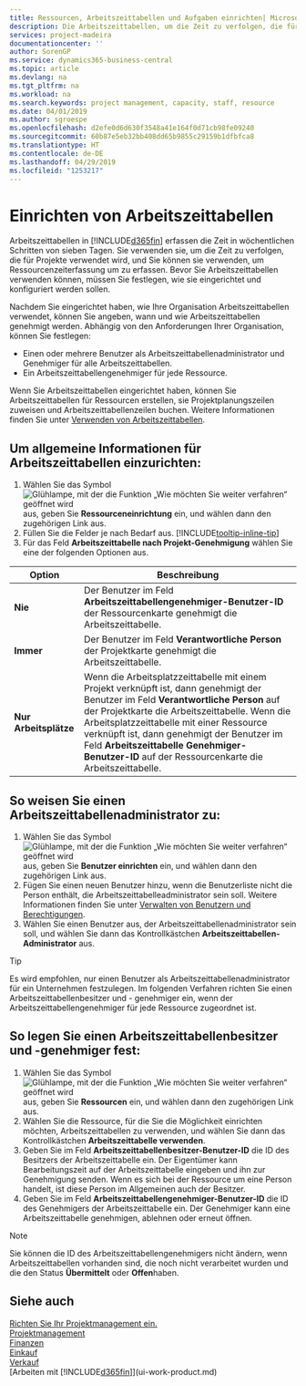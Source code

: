```yaml
---
title: Ressourcen, Arbeitszeittabellen und Aufgaben einrichten| Microsoft Docs
description: Die Arbeitszeittabellen, um die Zeit zu verfolgen, die für Projekte verwendet wurde und Ressourcen verwendet wurde und halfen Ihnen mit Projektmanagement, der Stellenbesetzung und der Kapazität
services: project-madeira
documentationcenter: ''
author: SorenGP
ms.service: dynamics365-business-central
ms.topic: article
ms.devlang: na
ms.tgt_pltfrm: na
ms.workload: na
ms.search.keywords: project management, capacity, staff, resource
ms.date: 04/01/2019
ms.author: sgroespe
ms.openlocfilehash: d2efe0d6d630f3548a41e164f0d71cb98fe09240
ms.sourcegitcommit: 60b87e5eb32bb408dd65b9855c29159b1dfbfca8
ms.translationtype: HT
ms.contentlocale: de-DE
ms.lasthandoff: 04/29/2019
ms.locfileid: "1253217"
---
```

# <a name="set-up-time-sheets"></a>Einrichten von Arbeitszeittabellen
Arbeitszeittabellen in [!INCLUDE[d365fin](includes/d365fin_md.md)] erfassen die Zeit in wöchentlichen Schritten von sieben Tagen. Sie verwenden sie, um die Zeit zu verfolgen, die für Projekte verwendet wird, und Sie können sie verwenden, um Ressourcenzeiterfassung um zu erfassen. Bevor Sie Arbeitszeittabellen verwenden können, müssen Sie festlegen, wie sie eingerichtet und konfiguriert werden sollen.

Nachdem Sie eingerichtet haben, wie Ihre Organisation Arbeitszeittabellen verwendet, können Sie angeben, wann und wie Arbeitszeittabellen genehmigt werden. Abhängig von den Anforderungen Ihrer Organisation, können Sie festlegen:

* Einen oder mehrere Benutzer als Arbeitszeittabellenadministrator und Genehmiger für alle Arbeitszeittabellen.
* Ein Arbeitszeittabellengenehmiger für jede Ressource.

Wenn Sie Arbeitszeittabellen eingerichtet haben, können Sie Arbeitszeittabellen für Ressourcen erstellen, sie Projektplanungszeilen zuweisen und Arbeitszeittabellenzeilen buchen. Weitere Informationen finden Sie unter [Verwenden von Arbeitszeittabellen](projects-how-use-time-sheets.md).

## <a name="to-set-up-general-information-for-time-sheets"></a>Um allgemeine Informationen für Arbeitszeittabellen einzurichten:
1. Wählen Sie das Symbol ![Glühlampe, mit der die Funktion „Wie möchten Sie weiter verfahren“ geöffnet wird](media/ui-search/search_small.png "Wie möchten Sie weiter verfahren?") aus, geben Sie **Ressourceneinrichtung** ein, und wählen dann den zugehörigen Link aus.  
2. Füllen Sie die Felder je nach Bedarf aus. [!INCLUDE[tooltip-inline-tip](includes/tooltip-inline-tip_md.md)]
3. Für das Feld **Arbeitszeittabelle nach Projekt-Genehmigung** wählen Sie eine der folgenden Optionen aus.

| Option | Beschreibung |
| --- | --- |
| **Nie** |Der Benutzer im Feld **Arbeitszeittabellengenehmiger-Benutzer-ID** der Ressourcenkarte genehmigt die Arbeitszeittabelle. |
| **Immer** |Der Benutzer im Feld **Verantwortliche Person** der Projektkarte genehmigt die Arbeitszeittabelle. |
| **Nur Arbeitsplätze** |Wenn die Arbeitsplatzzeittabelle mit einem Projekt verknüpft ist, dann genehmigt der Benutzer im Feld **Verantwortliche Person** auf der Projektkarte die Arbeitszeittabelle. Wenn die Arbeitsplatzzeittabelle mit einer Ressource verknüpft ist, dann genehmigt der Benutzer im Feld **Arbeitszeittabelle Genehmiger-Benutzer-ID** auf der Ressourcenkarte die Arbeitszeittabelle. |

## <a name="to-assign-a-time-sheet-administrator"></a>So weisen Sie einen Arbeitszeittabellenadministrator zu:
1. Wählen Sie das Symbol ![Glühlampe, mit der die Funktion „Wie möchten Sie weiter verfahren“ geöffnet wird](media/ui-search/search_small.png "Wie möchten Sie weiter verfahren?") aus, geben Sie **Benutzer einrichten** ein, und wählen dann den zugehörigen Link aus.  
2. Fügen Sie einen neuen Benutzer hinzu, wenn die Benutzerliste nicht die Person enthält, die Arbeitszeittabelleadministrator sein soll. Weitere Informationen finden Sie unter [Verwalten von Benutzern und Berechtigungen](ui-how-users-permissions.md).
3. Wählen Sie einen Benutzer aus, der Arbeitszeittabellenadministrator sein soll, und wählen Sie dann das Kontrollkästchen **Arbeitszeittabellen-Administrator** aus.  

> [!TIP]  
>   Es wird empfohlen, nur einen Benutzer als Arbeitszeittabellenadministrator für ein Unternehmen festzulegen. Im folgenden Verfahren richten Sie einen Arbeitszeittabellenbesitzer und - genehmiger ein, wenn der Arbeitszeittabellengenehmiger für jede Ressource zugeordnet ist.  

## <a name="to-assign-a-time-sheets-owner-and-approver"></a>So legen Sie einen Arbeitszeittabellenbesitzer und -genehmiger fest:
1. Wählen Sie das Symbol ![Glühlampe, mit der die Funktion „Wie möchten Sie weiter verfahren“ geöffnet wird](media/ui-search/search_small.png "Wie möchten Sie weiter verfahren?") aus, geben Sie **Ressourcen** ein, und wählen dann den zugehörigen Link aus.
2. Wählen Sie die Ressource, für die Sie die Möglichkeit einrichten möchten, Arbeitszeittabellen zu verwenden, und wählen Sie dann das Kontrollkästchen **Arbeitszeittabelle verwenden**.  
3. Geben Sie im Feld **Arbeitszeittabellenbesitzer-Benutzer-ID** die ID des Besitzers der Arbeitszeittabelle ein. Der Eigentümer kann Bearbeitungszeit auf der Arbeitszeittabelle eingeben und ihn zur Genehmigung senden. Wenn es sich bei der Ressource um eine Person handelt, ist diese Person im Allgemeinen auch der Besitzer.  
4. Geben Sie im Feld **Arbeitszeittabellengenehmiger-Benutzer-ID** die ID des Genehmigers der Arbeitszeittabelle ein. Der Genehmiger kann eine Arbeitszeittabelle genehmigen, ablehnen oder erneut öffnen.  

> [!NOTE]  
>   Sie können die ID des Arbeitszeittabellengenehmigers nicht ändern, wenn Arbeitszeittabellen vorhanden sind, die noch nicht verarbeitet wurden und die den Status **Übermittelt** oder **Offen**haben.

## <a name="see-also"></a>Siehe auch
[Richten Sie Ihr Projektmanagement ein.](projects-setup-projects.md)  
[Projektmanagement](projects-manage-projects.md)  
[Finanzen](finance.md)  
[Einkauf](purchasing-manage-purchasing.md)         
[Verkauf](sales-manage-sales.md)      
[Arbeiten mit [!INCLUDE[d365fin](includes/d365fin_md.md)]](ui-work-product.md)  
